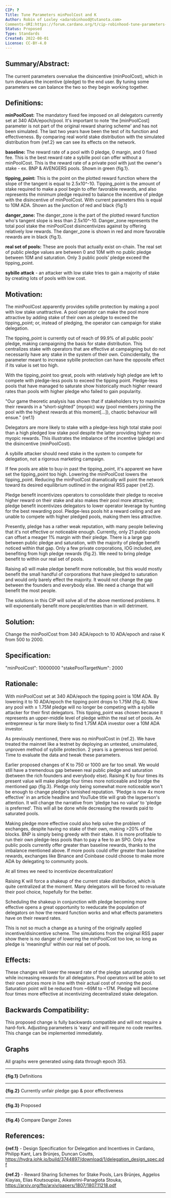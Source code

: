 ```yaml
---
CIP: ?
Title: Tune Parameters minPoolCost and K
Author: Robin of Loxley <adarobinhood@tutanota.com>
Comments-URI:https://forum.cardano.org/t/cip-robinhood-tune-parameters-minpoolcost-and-k/105543/1
Status: Proposed
Type: Standards
Created: 2022-08-01
License: CC-BY-4.0
---
```


## Summary/Abstract:

The current parameters overvalue the disincentive (minPoolCost), which in turn devalues the incentive (pledge) to the end user. By tuning some parameters we can balance the two so they begin working together.


## Definitions:

**minPoolCost:** The mandatory fixed fee imposed on all delegators currently set at 340 ADA/epoch/pool. It's important to note 'the [minPoolCost] parameter is not part of the original reward sharing scheme' and has not been simulated. The last two years have been the test of its function and effectiveness. By comparing real world stake distribution with the simulated distribution from {ref.2} we can see its effects on the network.

**baseline:** The reward rate of a pool with 0 pledge, 0 margin, and 0 fixed fee. This is the best reward rate a sybille pool can offer without a minPoolCost. This is the reward rate of a private pool with just the owner's stake - ex. BNP & AVENGERS pools. Shown in green {fig.1}.

**tipping_point:** This is the point on the plotted reward function where the slope of the tangent is equal to 2.5x10^-10.  Tipping_point is the amount of stake required to make a pool begin to offer favorable rewards, and also represents the minimum pledge required to balance the incentive of pledge with the disincentive of minPoolCost. With current parameters this is equal to 10M ADA. Shown as the junction of red and black {fig.1}

**danger_zone:** The danger_zone is the part of the plotted reward function who's tangent slope is less than 2.5x10^-10. Danger_zone represents the total pool stake the minPoolCost disincentivizes against by offering relatively low rewards. The danger_zone is shown in red and more favorable rewards are in black {fig.1}.

**real set of pools:** These are pools that actually exist on-chain. The real set of public pledge values are between 0 and 10M with no public pledge between 10M and saturation. Only 3 public pools' pledge exceed the tipping_point.

**sybille attack** - an attacker with low stake tries to gain a majority of stake by creating lots of pools with low cost.


## Motivation:

The minPoolCost apparently provides sybille protection by making a pool with low stake unattractive. A pool operator can make the pool more attractive by adding stake of their own as pledge to exceed the tipping_point; or, instead of pledging, the operator can campaign for stake delegation.

The tipping_point is currently out of reach of 99.9% of all public pools' pledge, making campaigning the basis for stake distribution. This centralizes stake with operators that are effective at campaigning but do not necessarily have any stake in the system of their own. Coincidentally, the parameter meant to increase sybille protection can have the opposite effect if its value is set too high.

With the tipping_point too great, pools with relatively high pledge are left to compete with pledge-less pools to exceed the tipping point. Pledge-less pools that have managed to saturate show historically much higher reward rates than pools with higher pledge who failed to gain popularity.

"Our game theoretic analysis has shown that if stakeholders try to maximize their rewards in a “short-sighted” (myopic) way (pool members joining the pool with the highest rewards at this moment[...]), chaotic behaviour will ensue." {ref.1}

Delegators are more likely to stake with a pledge-less high total stake pool than a high pledged low stake pool despite the latter providing higher non-myopic rewards. This illustrates the imbalance of the incentive (pledge) and the disincentive (minPoolCost).

A sybille attacker should need stake in the system to compete for delegation, not a rigorous marketing campaign.

If few pools are able to buy-in past the tipping_point, it's apparent we have set the tipping_point too high. Lowering the minPoolCost lowers the tipping_point. Reducing the minPoolCost dramatically will point the network toward its desired equilibrium outlined in the original RSS paper {ref.2}.


Pledge benefit incentivizes operators to consolidate their pledge to receive higher reward on their stake and also makes their pool more attractive; pledge benefit incentivizes delegators to lower operator leverage by hunting for the best rewarding pool. Pledge-less pools hit a reward ceiling and are unable to compete with higher pledged pools, making them less attractive.

Presently, pledge has a rather weak reputation, with many people believing that it's not effective or noticeable enough. Currently, only 21 public pools can offset a meager 1% margin with their pledge. There is a large gap between public pledge and saturation, with the majority of pledge benefit noticed within that gap. Only a few private corporations, IOG included, are benefiting from high pledge rewards {fig.2}. We need to bring pledge benefit to within our real set of pools.

Raising a0 will make pledge benefit more noticeable, but this would mostly benefit the small handful of corporations that have pledged to saturation and would only barely effect the majority. It would not change the gap between the founders and everybody else. We need a change that will benefit the most people.

The solutions in this CIP will solve all of the above mentioned problems. It will exponentially benefit more people/entities than in will detriment.


## Solution:

Change the minPoolCost from 340 ADA/epoch to 10 ADA/epoch and raise K from 500 to 2000.


## Specification:

"minPoolCost": 10000000
"stakePoolTargetNum": 2000


## Rationale:

With minPoolCost set at 340 ADA/epoch the tipping point is 10M ADA. By lowering it to 10 ADA/epoch the tipping point drops to 1.75M {fig.4}. Now any pool with ≥ 1.75M pledge will no longer be competing with a sybille attacker for their first delegators. This tipping_point was chosen because it represents an upper-middle level of pledge within the real set of pools. An entrepreneur is far more likely to find 1.75M ADA investor over a 10M ADA investor. 

As previously mentioned, there was no minPoolCost in {ref.2}. We have treated the mainnet like a testnet by deploying an untested, unsimulated, unproven method of sybille protection. 2 years is a generous test period. Time to evaluate the data and tweak these parameters.


Earlier proposed changes of K to 750 or 1000 are far too small. We would still have a tremendous gap between real public pledge and saturation (between the rich founders and everybody else). Raising K by four times its present value will make pledge four times more noticeable and bridge the mentioned gap {fig.3}. Pledge only being somewhat more noticeable won't be enough to change pledge's tarnished reputation. 'Pledge is now 4x more effective' in an article headline and YouTube title will grab the layperson's attention. It will change the narrative from 'pledge has no value' to 'pledge is preferred'. This will all be done while decreasing the rewards paid to saturated pools.

Making pledge more effective could also help solve the problem of exchanges, despite having no stake of their own, making >20% of the blocks. BNP is simply being greedy with their stake. It is more profitable to run their own pledge-less pools than to pay a fee to an SPO. Only a few public pools currently offer greater than baseline rewards, thanks to the imbalance mentioned above. If more pools could offer greater than baseline rewards, exchanges like Binance and Coinbase could choose to make more ADA by delegating to community pools.

At all times we need to incentivize decentralization!


Raising K will force a shakeup of the current stake distribution, which is quite centralized at the moment. Many delegators will be forced to revaluate their pool choice, hopefully for the better.

Scheduling the shakeup in conjunction with pledge becoming more effective opens a great opportunity to reeducate the population of delegators on how the reward function works and what effects parameters have on their reward rates.

This is not so much a change as a tuning of the originally applied incentive/disincentive scheme. The simulations from the original RSS paper show there is no danger of lowering the minPoolCost too low, so long as pledge is 'meaningful' within our real set of pools.


## Effects:

These changes will lower the reward rate of the pledge saturated pools while increasing rewards for all delegators. Pool operators will be able to set their own prices more in line with their actual cost of running the pool. Saturation point will be reduced from ~69M to ~17M. Pledge will become four times more effective at incentivizing decentralized stake delegation.


## Backwards Compatibility:

This proposed change is fully backwards compatible and will not require a hard-fork. Adjusting parameters is 'easy' and will require no code rewrites. This change can be implemented immediately.

## Graphs
All graphs were generated using data through epoch 353.
___
**{fig.1}** Definitions

___
**{fig.2}** Currently unfair pledge gap & poor effectiveness

___
**{fig.3}** Proposed

___
**{fig.4}** Compare Danger Zones


## References:

**{ref.1}** - Design Specification for Delegation and Incentives in Cardano, Philipp Kant, Lars Brünjes, Duncan Coutts, https://hydra.iohk.io/build/3744897/download/1/delegation_design_spec.pdf

**{ref.2}** - Reward Sharing Schemes for Stake Pools, Lars Brünjes, Aggelos Kiayias, Elias Koutsoupias, Aikaterini-Panagiota Stouka, https://arxiv.org/ftp/arxiv/papers/1807/1807.11218.pdf

___
